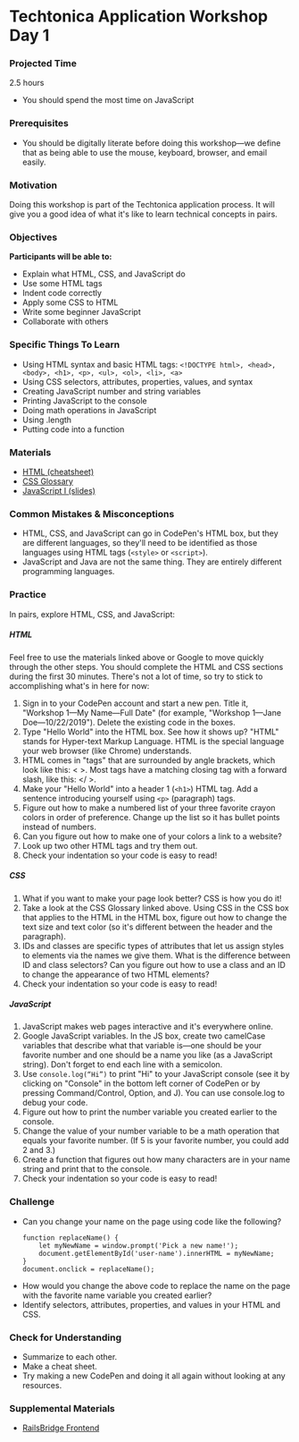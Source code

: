 # Techtonica Application Workshop Day 1

### Projected Time

2.5 hours
- You should spend the most time on JavaScript

### Prerequisites

- You should be digitally literate before doing this workshop—we define that as being able to use the mouse, keyboard, browser, and email easily.

### Motivation

Doing this workshop is part of the Techtonica application process. It will give you a good idea of what it's like to learn technical concepts in pairs.

### Objectives

**Participants will be able to:**

- Explain what HTML, CSS, and JavaScript do
- Use some HTML tags
- Indent code correctly
- Apply some CSS to HTML
- Write some beginner JavaScript
- Collaborate with others

### Specific Things To Learn

- Using HTML syntax and basic HTML tags: `<!DOCTYPE html>, <head>, <body>, <h1>, <p>, <ul>, <ol>, <li>, <a>`
- Using CSS selectors, attributes, properties, values, and syntax
- Creating JavaScript number and string variables
- Printing JavaScript to the console
- Doing math operations in JavaScript
- Using .length 
- Putting code into a function

### Materials

- [HTML (cheatsheet)](https://www.codecademy.com/learn/learn-html/modules/learn-html-elements/reference)
- [CSS Glossary](https://www.codecademy.com/articles/glossary-css)
- [JavaScript I (slides)](https://drive.google.com/open?id=1WIm5UCQL9TOsmW5X6suapBhyEqtk8Y2oLKb5gUqbzus)


### Common Mistakes & Misconceptions

- HTML, CSS, and JavaScript can go in CodePen's HTML box, but they are different languages, so they'll need to be identified as those languages using HTML tags (`<style>` or `<script>`).
- JavaScript and Java are not the same thing. They are entirely different programming languages.


### Practice

In pairs, explore HTML, CSS, and JavaScript:


##### HTML
Feel free to use the materials linked above or Google to move quickly through the other steps. You should complete the HTML and CSS sections during the first 30 minutes. There's not a lot of time, so try to stick to accomplishing what's in here for now:

1. Sign in to your CodePen account and start a new pen. Title it, "Workshop 1—My Name—Full Date" (for example, "Workshop 1—Jane Doe—10/22/2019"). Delete the existing code in the boxes.
2. Type "Hello World" into the HTML box. See how it shows up? "HTML" stands for Hyper-text Markup Language. HTML is the special language your web browser (like Chrome) understands.
3. HTML comes in "tags" that are surrounded by angle brackets, which look like this: < >. Most tags have a matching closing tag with a forward slash, like this: </ >.
4. Make your "Hello World" into a header 1 (`<h1>`) HTML tag. Add a sentence introducing yourself using `<p>` (paragraph) tags.
5. Figure out how to make a numbered list of your three favorite crayon colors in order of preference. Change up the list so it has bullet points instead of numbers.
6. Can you figure out how to make one of your colors a link to a website?
7. Look up two other HTML tags and try them out.
8. Check your indentation so your code is easy to read!

##### CSS
1. What if you want to make your page look better? CSS is how you do it!
2. Take a look at the CSS Glossary linked above. Using CSS in the CSS box that applies to the HTML in the HTML box, figure out how to change the text size and text color (so it's different between the header and the paragraph).
3. IDs and classes are specific types of attributes that let us assign styles to elements via the names we give them. What is the difference between ID and class selectors? Can you figure out how to use a class and an ID to change the appearance of two HTML elements?
4. Check your indentation so your code is easy to read!

##### JavaScript
1. JavaScript makes web pages interactive and it's everywhere online. 
2. Google JavaScript variables. In the JS box, create two camelCase variables that describe what that variable is—one should be your favorite number and one should be a name you like (as a JavaScript string). Don't forget to end each line with a semicolon.
3. Use `console.log(“Hi”)` to print "Hi" to your JavaScript console (see it by clicking on "Console" in the bottom left corner of CodePen or by pressing Command/Control, Option, and J). You can use console.log to debug your code.
4. Figure out how to print the number variable you created earlier to the console.
5. Change the value of your number variable to be a math operation that equals your favorite number. (If 5 is your favorite number, you could add 2 and 3.)
6. Create a function that figures out how many characters are in your name string and print that to the console.
7. Check your indentation so your code is easy to read!


### Challenge

- Can you change your name on the page using code like the following?
	```
	function replaceName() {
    	let myNewName = window.prompt('Pick a new name!');
    	document.getElementById('user-name').innerHTML = myNewName;
  	}
  	document.onclick = replaceName();
	```
- How would you change the above code to replace the name on the page with the favorite name variable you created earlier?
- Identify selectors, attributes, properties, and values in your HTML and CSS.

### Check for Understanding 

- Summarize to each other.
- Make a cheat sheet.
- Try making a new CodePen and doing it all again without looking at any resources.

### Supplemental Materials
- [RailsBridge Frontend](https://curriculum.railsbridge.org/frontend/)
